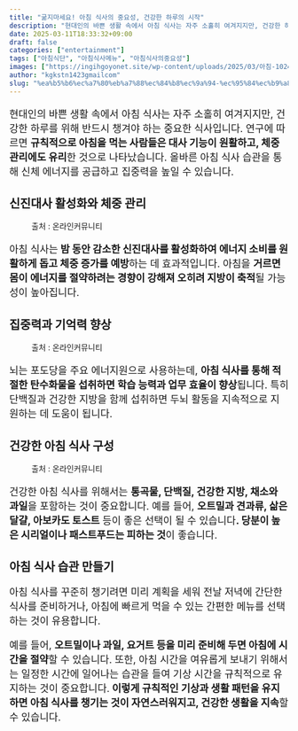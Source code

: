 ```yaml
---
title: "굶지마세요! 아침 식사의 중요성, 건강한 하루의 시작"
description: "현대인의 바쁜 생활 속에서 아침 식사는 자주 소홀히 여겨지지만, 건강한 하루를 위해 반드시 챙겨야 하는 중요한 식사입니다. 연구에 따르면 규칙적으로 아침을 먹는 사람들은 대사 기능이 원활하고, 체중 관리에도 유리한 것으로 나타났습니다. 올바른 아침 식사 습관을 통해 신"
date: 2025-03-11T18:33:32+09:00
draft: false
categories: ["entertainment"]
tags: ["아침식단", "아침식사메뉴", "아침식사의중요성"]
images: ["https://ingihgoyonet.site/wp-content/uploads/2025/03/아침-1024x683.jpg", "https://ingihgoyonet.site/wp-content/uploads/2025/03/아침식사-1024x683.jpg", "https://ingihgoyonet.site/wp-content/uploads/2025/03/건강식-768x1024.jpg"]
author: "kgkstn1423gmailcom"
slug: "%ea%b5%b6%ec%a7%80%eb%a7%88%ec%84%b8%ec%9a%94-%ec%95%84%ec%b9%a8-%ec%8b%9d%ec%82%ac%ec%9d%98-%ec%a4%91%ec%9a%94%ec%84%b1-%ea%b1%b4%ea%b0%95%ed%95%9c-%ed%95%98%eb%a3%a8%ec%9d%98-%ec%8b%9c%ec%9e%91"
---
```


<p style="font-size:18px">현대인의 바쁜 생활 속에서 아침 식사는 자주 소홀히 여겨지지만, 건강한 하루를 위해 반드시 챙겨야 하는 중요한 식사입니다. 연구에 따르면 <strong>규칙적으로 아침을 먹는 사람들은 대사 기능이 원활하고, 체중 관리에도 유리</strong>한 것으로 나타났습니다. 올바른 아침 식사 습관을 통해 신체 에너지를 공급하고 집중력을 높일 수 있습니다.</p> <h2 >신진대사 활성화와 체중 관리</h2> <figure ><img src="https://ingihgoyonet.site/wp-content/uploads/2025/03/아침-1024x683.jpg" alt="" style="aspect-ratio:16/9;object-fit:cover"/><figcaption >출처 : 온라인커뮤니티</figcaption></figure> <p style="font-size:18px">아침 식사는<strong> 밤 동안 감소한 신진대사를 활성화하여 에너지 소비를 원활하게 돕고 체중 증가를 예방</strong>하는 데 효과적입니다. 아침을 <strong>거르면 몸이 에너지를 절약하려는 경향이 강해져 오히려 지방이 축적</strong>될 가능성이 높아집니다.</p> <h2 >집중력과 기억력 향상</h2> <figure ><img src="https://ingihgoyonet.site/wp-content/uploads/2025/03/아침식사-1024x683.jpg" alt="" style="aspect-ratio:16/9;object-fit:cover"/><figcaption >출처 : 온라인커뮤니티</figcaption></figure> <p style="font-size:18px">뇌는 포도당을 주요 에너지원으로 사용하는데, <strong>아침 식사를 통해 적절한 탄수화물을 섭취하면 학습 능력과 업무 효율이 향상</strong>됩니다. 특히 단백질과 건강한 지방을 함께 섭취하면 두뇌 활동을 지속적으로 지원하는 데 도움이 됩니다.</p> <h2 >건강한 아침 식사 구성</h2> <figure ><img src="https://ingihgoyonet.site/wp-content/uploads/2025/03/건강식-768x1024.jpg" alt="" style="aspect-ratio:16/9;object-fit:cover"/><figcaption >출처 : 온라인커뮤니티</figcaption></figure> <p style="font-size:18px">건강한 아침 식사를 위해서는 <strong>통곡물, 단백질, 건강한 지방, 채소와 과일</strong>을 포함하는 것이 중요합니다. 예를 들어, <strong>오트밀과 견과류, 삶은 달걀, 아보카도 토스트</strong> 등이 좋은 선택이 될 수 있습니다<strong>. 당분이 높은 시리얼이나 패스트푸드는 피하는 것</strong>이 좋습니다.</p> <h2 >아침 식사 습관 만들기</h2> <p style="font-size:18px">아침 식사를 꾸준히 챙기려면 미리 계획을 세워 전날 저녁에 간단한 식사를 준비하거나, 아침에 빠르게 먹을 수 있는 간편한 메뉴를 선택하는 것이 유용합니다. </p> <p style="font-size:18px">예를 들어, <strong>오트밀이나 과일, 요거트 등을 미리 준비해 두면 아침에 시간을 절약</strong>할 수 있습니다. 또한, 아침 시간을 여유롭게 보내기 위해서는 일정한 시간에 일어나는 습관을 들여 기상 시간을 규칙적으로 유지하는 것이 중요합니다.<strong> 이렇게 규칙적인 기상과 생활 패턴을 유지하면 아침 식사를 챙기는 것이 자연스러워지고, 건강한 생활을 지속</strong>할 수 있습니다.</p>